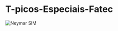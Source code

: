 # T-picos-Especiais-Fatec
![Neymar SIM](https://static1.purepeople.com.br/articles/7/32/55/87/@/3673935-neymar-rebateu-as-criticas-de-que-estari-624x600-3.jpg "Apenas neymar")